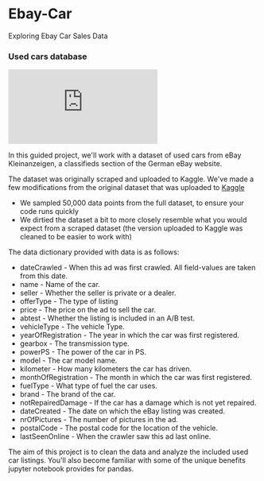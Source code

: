# Ebay-Car
Exploring Ebay Car Sales Data

###  Used cars database

![image.png](https://github.com/sandramalaquias/Ebay-Car/blob/master/README.md)

In this guided project, we'll work with a dataset of used cars from eBay Kleinanzeigen, a classifieds section of the German eBay website.

The dataset was originally scraped and uploaded to Kaggle. We've made a few modifications from the original dataset that was uploaded to [Kaggle](https://www.kaggle.com/orgesleka/used-cars-database/data)


* We sampled 50,000 data points from the full dataset, to ensure your code runs quickly 
* We dirtied the dataset a bit to more closely resemble what you would expect from a scraped dataset (the version uploaded to Kaggle was cleaned to be easier to work with)

The data dictionary provided with data is as follows:

*   dateCrawled - When this ad was first crawled. All field-values are taken from this date.
*   name - Name of the car.
*   seller - Whether the seller is private or a dealer.
*   offerType - The type of listing
*   price - The price on the ad to sell the car.
*   abtest - Whether the listing is included in an A/B test.
*   vehicleType - The vehicle Type.
*   yearOfRegistration - The year in which the car was first registered.
*   gearbox - The transmission type.
*   powerPS - The power of the car in PS.
*   model - The car model name.
*   kilometer - How many kilometers the car has driven.
*   monthOfRegistration - The month in which the car was first registered.
*   fuelType - What type of fuel the car uses.
*   brand - The brand of the car.
*   notRepairedDamage - If the car has a damage which is not yet repaired.
*   dateCreated - The date on which the eBay listing was created.
*   nrOfPictures - The number of pictures in the ad.
*   postalCode - The postal code for the location of the vehicle.
*   lastSeenOnline - When the crawler saw this ad last online.

The aim of this project is to clean the data and analyze the included used car listings. You'll also become familiar with some of the unique benefits jupyter notebook provides for pandas. 

